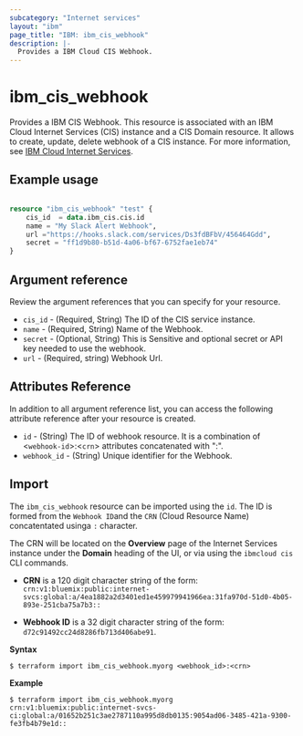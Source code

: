 ```yaml
---
subcategory: "Internet services"
layout: "ibm"
page_title: "IBM: ibm_cis_webhook"
description: |-
  Provides a IBM Cloud CIS Webhook.
---
```


# ibm_cis_webhook

Provides a IBM CIS Webhook. This resource is associated with an IBM Cloud Internet Services (CIS) instance and a CIS Domain resource. It allows to create, update, delete webhook of a CIS instance. For more information, see [IBM Cloud Internet Services](https://cloud.ibm.com/docs/cis?topic=cis-about-ibm-cloud-internet-services-cis).

## Example usage

```terraform

resource "ibm_cis_webhook" "test" {
    cis_id  = data.ibm_cis.cis.id
    name = "My Slack Alert Webhook",
    url ="https://hooks.slack.com/services/Ds3fdBFbV/456464Gdd",
    secret = "ff1d9b80-b51d-4a06-bf67-6752fae1eb74"
}

```

## Argument reference
Review the argument references that you can specify for your resource.

- `cis_id` - (Required, String) The ID of the CIS service instance.
- `name` - (Required, String) Name of the Webhook.
- `secret` - (Optional, String) This is Sensitive and optional secret or API key needed to use the webhook.
- `url` - (Required, string) Webhook Url.

## Attributes Reference
In addition to all argument reference list, you can access the following attribute reference after your resource is created.

- `id` - (String) The ID of webhook resource. It is a combination of <`webhook-id`>:<`crn`> attributes concatenated with ":".
- `webhook_id` - (String) Unique identifier for the Webhook.

## Import

The `ibm_cis_webhook` resource can be imported using the `id`. The ID is formed from the `Webhook ID`and the `CRN` (Cloud Resource Name) concatentated usinga `:` character.

The CRN will be located on the **Overview** page of the Internet Services instance under the **Domain** heading of the UI, or via using the `ibmcloud cis` CLI commands.

- **CRN** is a 120 digit character string of the form: `crn:v1:bluemix:public:internet-svcs:global:a/4ea1882a2d3401ed1e459979941966ea:31fa970d-51d0-4b05-893e-251cba75a7b3::`

- **Webhook ID** is a 32 digit character string of the form: `d72c91492cc24d8286fb713d406abe91`. 

**Syntax**

```
$ terraform import ibm_cis_webhook.myorg <webhook_id>:<crn>
```

**Example**

```
$ terraform import ibm_cis_webhook.myorg
crn:v1:bluemix:public:internet-svcs-ci:global:a/01652b251c3ae2787110a995d8db0135:9054ad06-3485-421a-9300-fe3fb4b79e1d::
```